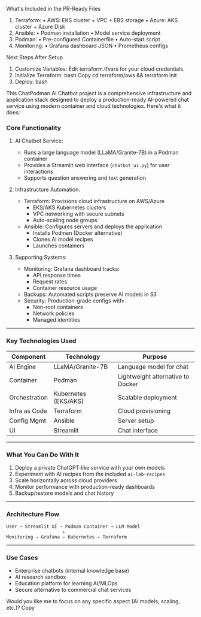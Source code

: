 What's Included in the PR-Ready Files
1. Terraform:
• AWS: EKS cluster + VPC + EBS storage
• Azure: AKS cluster + Azure Disk
2. Ansible:
• Podman installation
• Model service deployment
3. Podman:
• Pre-configured Containerfile
• Auto-start script
4. Monitoring:
• Grafana dashboard JSON
• Prometheus configs

Next Steps After Setup
1. Customize Variables:
Edit terraform.tfvars for your cloud credentials.
2. Initialize Terraform:
bash
Copy
cd terraform/aws && terraform init
3. Deploy:
bash


This ChatPodman AI Chatbot project is a comprehensive infrastructure and application stack designed to deploy a production-ready AI-powered chat service using modern container and cloud technologies. Here's what it does:
### Core Functionality
1. AI Chatbot Service:
   - Runs a large language model (LLaMA/Granite-7B) in a Podman container
   - Provides a Streamlit web interface (`chatbot_ui.py`) for user interactions
   - Supports question answering and text generation

2. Infrastructure Automation:
   - Terraform: Provisions cloud infrastructure on AWS/Azure
     - EKS/AKS Kubernetes clusters
     - VPC networking with secure subnets
     - Auto-scaling node groups
   - Ansible: Configures servers and deploys the application
     - Installs Podman (Docker alternative)
     - Clones AI model recipes
     - Launches containers

3. Supporting Systems:
   - Monitoring: Grafana dashboard tracks:
     - API response times
     - Request rates
     - Container resource usage
   - Backups: Automated scripts preserve AI models in S3
   - Security: Production-grade configs with:
     - Non-root containers
     - Network policies
     - Managed identities

---

### Key Technologies Used
| Component | Technology | Purpose |
|-----------|------------|---------|
| AI Engine | LLaMA/Granite-7B | Language model for chat |
| Container | Podman | Lightweight alternative to Docker |
| Orchestration | Kubernetes (EKS/AKS) | Scalable deployment |
| Infra as Code | Terraform | Cloud provisioning |
| Config Mgmt | Ansible | Server setup |
| UI | Streamlit | Chat interface |



---

### What You Can Do With It
1. Deploy a private ChatGPT-like service with your own models
2. Experiment with AI recipes from the included `ai-lab-recipes`
3. Scale horizontally across cloud providers
4. Monitor performance with production-ready dashboards
5. Backup/restore models and chat history

---

### Architecture Flow
```
User → Streamlit UI → Podman Container → LLM Model
                     ↓
Monitoring → Grafana ← Kubernetes ← Terraform
```

---

### Use Cases
- Enterprise chatbots (internal knowledge base)
- AI research sandbox
- Education platform for learning AI/MLOps
- Secure alternative to commercial chat services

Would you like me to focus on any specific aspect (AI models, scaling, etc.)?
Copy
